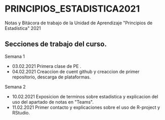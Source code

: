 # PRINCIPIOS_ESTADISTICA2021
Notas y Bitácora de trabajo de la Unidad de Aprendizaje "Principios de Estadística" 2021

## Secciones de trabajo del curso.

Semana 1 
+ 03.02.2021  Primera clase de PE .
+ 04.02.2021  Creaccion de cuent github y creaccion de primer repositorio, descarga de plataformas. 
 
Semana 2
+ 10.02.2021 Exposicion de terminos sobre estadistica y explicacion del uso del apartado de notas en "Teams".
+ 11.02.2021 Primer contacto y explicaciones sobre el uso de R-project y RStudio.
